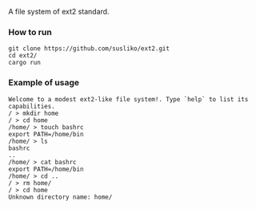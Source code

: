A file system of ext2 standard.

### How to run
```
git clone https://github.com/susliko/ext2.git
cd ext2/
cargo run
```

### Example of usage
```
Welcome to a modest ext2-like file system!. Type `help` to list its capabilities.
/ > mkdir home
/ > cd home
/home/ > touch bashrc
export PATH=/home/bin
/home/ > ls      
bashrc
..
/home/ > cat bashrc
export PATH=/home/bin
/home/ > cd ..
/ > rm home/
/ > cd home
Unknown directory name: home/
```



